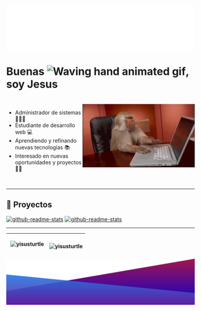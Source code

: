 <p><img align="center" alt="name" src="src/wave2.svg"></p>
<h1 align="left">Buenas <img src="https://raw.githubusercontent.com/nixin72/nixin72/master/wave.gif" 
         alt="Waving hand animated gif"
         height="45"
         width="45" />, soy Jesus</h1>
<br/>
<img align="right" width=300px alt="GIF" src="src/monkey.webp" />

- Administrador de sistemas 👩🏻‍💻
- Estudiante de desarrollo web 💻 
- Aprendiendo y refinando nuevas tecnologías 📚
- Interesado en nuevas oportunidades y proyectos 🤝🏻

<br>

---

<h2>📁 Proyectos </h2>

<p align="left">
  <a href="https://github.com/yisusturtle/JAVA_PROJECTS"><img width="282" src="https://denvercoder1-github-readme-stats.vercel.app/api/pin/?username=yisusturtle&repo=java_projects&theme=react&bg_color=1F222E&title_color=F85D7F&icon_color=F8D866&hide_border=true&show_icons=true" alt="github-readme-stats"></a>
  <a href="https://github.com/yisusturtle/JavaScript_PROJECTS"><img width="282" src="https://denvercoder1-github-readme-stats.vercel.app/api/pin/?username=yisusturtle&repo=javascript_projects&theme=react&bg_color=1F222E&title_color=F85D7F&icon_color=F8D866&hide_border=true&show_icons=true" alt="github-readme-stats"></a>
</p>

---

| <p>&nbsp;<img align="center" src="https://github-readme-stats.vercel.app/api?username=yisusturtle&show_icons=true&theme=dracula&locale=en" alt="yisusturtle" width="99%" /></p> |<p><img align="left" src="https://github-readme-stats.vercel.app/api/top-langs?username=yisusturtle&show_icons=true&theme=dracula&locale=en&layout=compact" alt="yisusturtle" width="100%"/></p>|
|---|---|


<p><img align="center" alt="name" src="src/wave.svg"></p>




